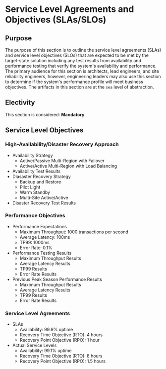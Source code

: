 # Service Level Agreements and Objectives (SLAs/SLOs)

## Purpose

The purpose of this section is to outline the service level agreements (SLAs) and service level objectives (SLOs) that are expected to be met by the target-state solution including any test results from availability and performance testing that verify the system's availability and performance.  The primary audience for this section is architects, lead engineers, and site reliability engineers, however, engineering leaders may also use this section to determine if the system's performance profile will meet business objectives.  The artifacts in this section are at the `sea` level of abstraction.

## Electivity

This section is considered:  **Mandatory**

## Service Level Objectives

### High-Availability/Disaster Recovery Approach

* Availability Strategy
  * Active/Passive Multi-Region with Failover
  * Active/Active Multi-Region with Load Balancing
* Availability Test Results
* Diasaster Recovery Strategy
  * Backup and Restore
  * Pilot Light
  * Warm Standby
  * Multi-Site Active/Active
* Disaster Recovery Test Results

### Performance Objectives

* Performance Expectations
  * Maximum Throughput: 1000 transactions per second
  * Average Latency: 100ms
  * TP99: 1000ms
  * Error Rate: 0.1%
* Performance Testing Results
  * Maximum Throughput Results
  * Average Latency Results
  * TP99 Results
  * Error Rate Results
* Previous Peak Season Performance Results
  * Maximum Throughput Results
  * Average Latency Results
  * TP99 Results
  * Error Rate Results

### Service Level Agreements

* SLAs
  * Availability: 99.9% uptime
  * Recovery Time Objective (RTO): 4 hours
  * Recovery Point Objective (RPO): 1 hour
* Actual Service Levels
  * Availability: 99.1% uptime
  * Recovery Time Objective (RTO): 8 hours
  * Recovery Point Objective (RPO): 1.5 hours
